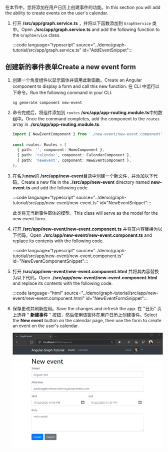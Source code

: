 <!-- markdownlint-disable MD002 MD041 -->

<span data-ttu-id="d2093-101">在本节中，您将添加在用户日历上创建事件的功能。</span><span class="sxs-lookup"><span data-stu-id="d2093-101">In this section you will add the ability to create events on the user's calendar.</span></span>

1. <span data-ttu-id="d2093-102">打开 **/src/app/graph.service.ts** ，并将以下函数添加到 `GraphService` 类中。</span><span class="sxs-lookup"><span data-stu-id="d2093-102">Open **./src/app/graph.service.ts** and add the following function to the `GraphService` class.</span></span>

    :::code language="typescript" source="../demo/graph-tutorial/src/app/graph.service.ts" id="AddEventSnippet":::

## <a name="create-a-new-event-form"></a><span data-ttu-id="d2093-103">创建新的事件表单</span><span class="sxs-lookup"><span data-stu-id="d2093-103">Create a new event form</span></span>

1. <span data-ttu-id="d2093-104">创建一个角度组件以显示窗体并调用此新函数。</span><span class="sxs-lookup"><span data-stu-id="d2093-104">Create an Angular component to display a form and call this new function.</span></span> <span data-ttu-id="d2093-105">在 CLI 中运行以下命令。</span><span class="sxs-lookup"><span data-stu-id="d2093-105">Run the following command in your CLI.</span></span>

    ```Shell
    ng generate component new-event
    ```

1. <span data-ttu-id="d2093-106">命令完成后，将组件添加到 `routes` **/src/app/app-routing.module.ts**中的数组中。</span><span class="sxs-lookup"><span data-stu-id="d2093-106">Once the command completes, add the component to the `routes` array in **./src/app/app-routing.module.ts**.</span></span>

    ```typescript
    import { NewEventComponent } from './new-event/new-event.component';

    const routes: Routes = [
      { path: '', component: HomeComponent },
      { path: 'calendar', component: CalendarComponent },
      { path: 'newevent', component: NewEventComponent },
    ];
    ```

1. <span data-ttu-id="d2093-107">在名为**new**的 **/src/app/new-event**目录中创建一个新文件，并添加以下代码。</span><span class="sxs-lookup"><span data-stu-id="d2093-107">Create a new file in the **./src/app/new-event** directory named **new-event.ts** and add the following code.</span></span>

    :::code language="typescript" source="../demo/graph-tutorial/src/app/new-event/new-event.ts" id="NewEventSnippet":::

    <span data-ttu-id="d2093-108">此类将充当新事件窗体的模型。</span><span class="sxs-lookup"><span data-stu-id="d2093-108">This class will serve as the model for the new event form.</span></span>

1. <span data-ttu-id="d2093-109">打开 **/src/app/new-event/new-event.component.ts** 并将其内容替换为以下代码。</span><span class="sxs-lookup"><span data-stu-id="d2093-109">Open **./src/app/new-event/new-event.component.ts** and replace its contents with the following code.</span></span>

    :::code language="typescript" source="../demo/graph-tutorial/src/app/new-event/new-event.component.ts" id="NewEventComponentSnippet":::

1. <span data-ttu-id="d2093-110">打开 **/src/app/new-event/new-event.component.html** 并将其内容替换为以下代码。</span><span class="sxs-lookup"><span data-stu-id="d2093-110">Open **./src/app/new-event/new-event.component.html** and replace its contents with the following code.</span></span>

    :::code language="html" source="../demo/graph-tutorial/src/app/new-event/new-event.component.html" id="NewEventFormSnippet":::

1. <span data-ttu-id="d2093-111">保存更改并刷新应用。</span><span class="sxs-lookup"><span data-stu-id="d2093-111">Save the changes and refresh the app.</span></span> <span data-ttu-id="d2093-112">在 "日历" 页上选择 " **新建事件** " 按钮，然后使用该窗体在用户日历上创建事件。</span><span class="sxs-lookup"><span data-stu-id="d2093-112">Select the **New event** button on the calendar page, then use the form to create an event on the user's calendar.</span></span>

    ![新事件表单的屏幕截图](images/create-event.png)

